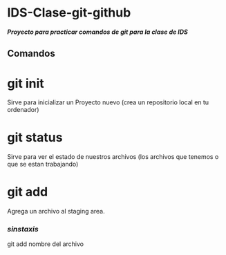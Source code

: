 # IDS-Clase-git-github
**_Proyecto para practicar comandos de git para la clase de IDS_**

## **Comandos**

# git init 
Sirve para inicializar un Proyecto nuevo (crea un repositorio local en tu ordenador)

# git status
Sirve para ver el estado de nuestros archivos (los archivos que tenemos o que se estan trabajando)

# git add 
Agrega un archivo al staging area. 
### *sinstaxis* 
git add nombre del archivo 
